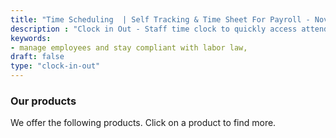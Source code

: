 ```yaml
---
title: "Time Scheduling  | Self Tracking & Time Sheet For Payroll - Novagems"
description : "Clock in Out - Staff time clock to quickly access attendance information, manage employees and stay compliant with labor law."
keywords:
- manage employees and stay compliant with labor law, 
draft: false
type: "clock-in-out"
---
```


### Our products

We offer the following products. Click on a product to find more. 